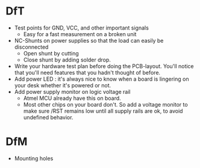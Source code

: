 # DfT
* Test points for GND, VCC, and other important signals
  * Easy for a fast measurement on a broken unit
* NC-Shunts on power supplies so that the load can easily be disconnected
  * Open shunt by cutting
  * Close shunt by adding solder drop.
* Write your hardware test plan before doing the PCB-layout.  You'll notice that you'll need features that you hadn't thought of before.
* Add power LED : it's always nice to know when a board is lingering on your desk whether it's powered or not.
* Add power supply monitor on logic voltage rail
  * Atmel MCU already have this on board.
  * Most other chips on your board don't.  So add a voltage monitor to make sure /RST remains low until all supply rails are ok, to avoid undefined behavior.
  
# DfM
* Mounting holes
